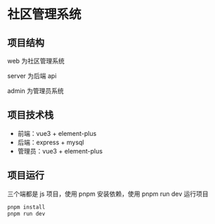 # 社区管理系统

## 项目结构

web 为社区管理系统

server 为后端 api

admin 为管理员系统

## 项目技术栈

- 前端：vue3 + element-plus
- 后端：express + mysql
- 管理员：vue3 + element-plus

## 项目运行

三个端都是 js 项目，使用 pnpm 安装依赖，使用 pnpm run dev 运行项目

```bash
pnpm install
pnpm run dev
```
